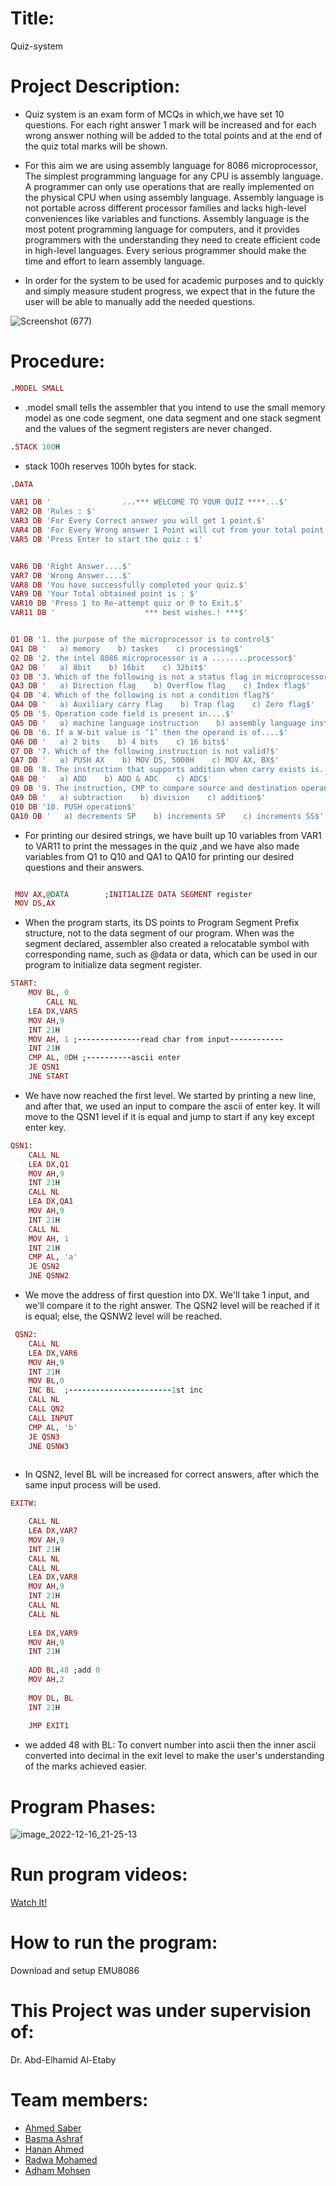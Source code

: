 # Title:
 Quiz-system

# Project Description:
* Quiz system is an exam form of MCQs in which,we have set 10 questions.
 For each right answer 1 mark will be increased and for each 
wrong answer nothing will be added to the total points 
and at the end of the quiz total marks will be shown.

* For this aim we are using assembly language for 8086 microprocessor,
The simplest programming language for any CPU is assembly language.
A programmer can only use operations that are really implemented on
the physical CPU when using assembly language. Assembly language is
not portable across different processor families and lacks high-level 
conveniences like variables and functions. Assembly language is the most
potent programming language for computers, and it provides programmers
with the understanding they need to create efficient code in high-level languages.
Every serious programmer should make the time and effort to learn assembly language.

* In order for the system to be used for academic purposes and to quickly and simply
measure student progress, we expect that in the future the user will be able to manually
add the needed questions.

![Screenshot (677)](https://user-images.githubusercontent.com/66069469/208452435-e4a40702-8b0a-454d-bff8-7bc95fe0285c.png)


# Procedure:
```ruby
.MODEL SMALL
```
* .model small tells the assembler that you intend to use the small memory model as one code segment, one data segment and one stack segment  and the values of the segment registers are never changed.

```ruby
.STACK 100H
```
* stack 100h reserves 100h bytes for stack.
```ruby
.DATA    

VAR1 DB '                ...*** WELCOME TO YOUR QUIZ ****...$'
VAR2 DB 'Rules : $'
VAR3 DB 'For Every Correct answer you will get 1 point.$'
VAR4 DB 'For Every Wrong answer 1 Point will cut from your total point.$'
VAR5 DB 'Press Enter to start the quiz : $'


VAR6 DB 'Right Answer....$'
VAR7 DB 'Wrong Answer....$'
VAR8 DB 'You have successfully completed your quiz.$'
VAR9 DB 'Your Total obtained point is : $'
VAR10 DB 'Press 1 to Re-attempt quiz or 0 to Exit.$'   
VAR11 DB '                    *** best wishes.! ***$' 


Q1 DB '1. the purpose of the microprocessor is to control$'
QA1 DB '   a) memory    b) taskes    c) processing$'
Q2 DB '2. the intel 8086 microprocessor is a ........processor$'
QA2 DB '   a) 8bit    b) 16bit    c) 32bit$'
Q3 DB '3. Which of the following is not a status flag in microprocessor?$'
QA3 DB '   a) Direction flag    b) Overflow flag    c) Index flag$'
Q4 DB '4. Which of the following is not a condition flag?$'
QA4 DB '   a) Auxiliary carry flag    b) Trap flag    c) Zero flag$'
Q5 DB '5. Operation code field is present in....$'
QA5 DB '   a) machine language instruction    b) assembly language instruction    c) none of the mentioned$'
Q6 DB '6. If a W-bit value is ‘1’ then the operand is of....$'
QA6 DB '   a) 2 bits    b) 4 bits    c) 16 bits$'
Q7 DB '7. Which of the following instruction is not valid?$'
QA7 DB '   a) PUSH AX    b) MOV DS, 5000H    c) MOV AX, BX$'
Q8 DB '8. The instruction that supports addition when carry exists is....$'
QA8 DB '   a) ADD    b) ADD & ADC    c) ADC$'
Q9 DB '9. The instruction, CMP to compare source and destination operands it performs$'
QA9 DB '   a) subtraction    b) division    c) addition$'
Q10 DB '10. PUSH operation$'
QA10 DB '   a) decrements SP    b) increments SP    c) increments SS$'  
```

* For printing our desired strings, we have built up 10 variables from VAR1 to VAR11 to print the messages in the quiz ,and we have also made variables from  Q1 to Q10 and QA1 to QA10 for printing our desired questions and their answers.

```ruby

 MOV AX,@DATA        ;INITIALIZE DATA SEGMENT register
 MOV DS,AX

```
* When the program starts, its DS points to Program Segment Prefix structure, not to the data segment of our program. When was the segment declared, assembler also created a relocatable symbol with corresponding name, such as @data or data, which can be used in our program to initialize data segment register. 

```ruby
START:
	MOV BL, 0  
        CALL NL
	LEA DX,VAR5
	MOV AH,9
	INT 21H
	MOV AH, 1 ;--------------read char from input------------
	INT 21H
	CMP AL, 0DH ;----------ascii enter
	JE QSN1
	JNE START
```
* We have now reached the first level. We started by printing a new line, and after that, we used an input to compare the ascii of enter key. It will move to the QSN1 level if it is equal and jump to start if any key except enter key.
```ruby
QSN1:
	CALL NL
	LEA DX,Q1
	MOV AH,9
	INT 21H
	CALL NL
	LEA DX,QA1
	MOV AH,9
	INT 21H
	CALL NL
	MOV AH, 1
	INT 21H
	CMP AL, 'a'
	JE QSN2
 	JNE QSNW2      
```
* We move the address of first question into DX. We'll take 1 input, and we'll compare it to the right answer. The QSN2 level will be reached if it is equal; else, the QSNW2 level will be reached.
```ruby
 QSN2:
	CALL NL
	LEA DX,VAR6
	MOV AH,9
	INT 21H
	MOV BL,0
	INC BL  ;-----------------------1st inc
	CALL NL
	CALL QN2 
	CALL INPUT
	CMP AL, 'b'
	JE QSN3  
	JNE QSNW3                             
 
```

* In QSN2, level BL will be increased for correct answers, after which the same input process will be used.
```ruby
EXITW:

	CALL NL
	LEA DX,VAR7
	MOV AH,9
	INT 21H
	CALL NL
	CALL NL  
	LEA DX,VAR8
	MOV AH,9
	INT 21H 
	CALL NL
 	CALL NL
    
	LEA DX,VAR9
	MOV AH,9
	INT 21H
	
	ADD BL,48 ;add 0
	MOV AH,2   
	
	MOV DL, BL
	INT 21H
	
	JMP EXIT1
 ```
* we added 48 with BL: To convert number into ascii then the inner ascii converted into decimal in the exit level to make the user's understanding of the marks achieved easier.

# Program Phases:

 ![image_2022-12-16_21-25-13](https://user-images.githubusercontent.com/119519190/208255996-8b650005-86eb-4129-bbf9-e7444f266103.png)

# Run program videos:
[Watch It!](https://youtube.com/playlist?list=PLo6dFyeKk2ZqIWqZsFqWnfU_d60VCo3yE)
# How to run the program:
Download and setup EMU8086 

# This Project was under supervision of:
 Dr. Abd-Elhamid Al-Etaby

# Team members:
* [Ahmed Saber](https://github.com/Ahmed-Saber-01)
* [Basma Ashraf](https://github.com/basma10ashraf)
* [Hanan Ahmed](https://github.com/hananAhmed45200)
* [Radwa Mohamed](https://github.com/Radwa200023)
* [Adham Mohsen](https://github.com/Adham-Mohsen00)



